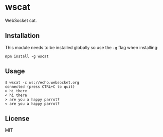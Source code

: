 # wscat

WebSocket cat.

## Installation

This module needs to be installed globally so use the `-g` flag when installing:

```
npm install -g wscat
```

## Usage

```
$ wscat -c ws://echo.websocket.org 
connected (press CTRL+C to quit)
> hi there
< hi there
> are you a happy parrot?
< are you a happy parrot?
```

## License

MIT
